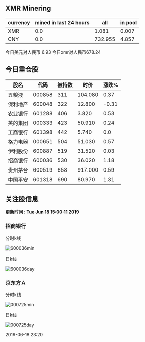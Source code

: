 ## XMR Minering

|currency|mined in last 24 hours|all|in pool|
|---|---|---|---|
|XMR|0.0|1.081|0.007|
|CNY|0.0|732.955|4.857|

今日美元对人民币 6.93	今日xmr对人民币678.24


## 今日重仓股 

|股名|代码|被持数|时价|涨跌%|
|---|---|---|---|---|
|五粮液|000858|311|104.080|0.37|
|保利地产|600048|322|12.800|-0.31|
|农业银行|601288|406|3.820|0.53|
|美的集团|000333|423|50.910|0.24|
|工商银行|601398|442|5.740|0.0|
|格力电器|000651|504|51.030|0.57|
|伊利股份|600887|519|31.520|0.03|
|招商银行|600036|530|36.020|1.18|
|贵州茅台|600519|658|917.000|0.59|
|中国平安|601318|690|80.970|1.31|

## 关注股信息
**更新时间 : Tue Jun 18 15:00:11 2019**
### 招商银行 
分时k线

![600036min](http://image.sinajs.cn/newchart/min/n/sh600036.gif)

日k线

![600036day](http://image.sinajs.cn/newchart/daily/n/sh600036.gif)

### 京东方Ａ 
分时k线

![000725min](http://image.sinajs.cn/newchart/min/n/sz000725.gif)

日k线

![000725day](http://image.sinajs.cn/newchart/daily/n/sz000725.gif)

2019-06-18 23:20